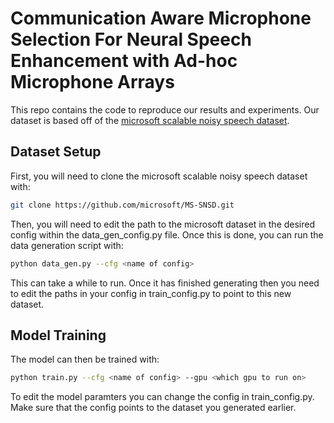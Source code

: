 # Communication Aware Microphone Selection For Neural Speech Enhancement with Ad-hoc Microphone Arrays

This repo contains the code to reproduce our results and experiments. Our dataset is based off of the [microsoft scalable noisy speech dataset](https://github.com/microsoft/MS-SNSD).

## Dataset Setup

First, you will need to clone the microsoft scalable noisy speech dataset with:

```bash
git clone https://github.com/microsoft/MS-SNSD.git
```
Then, you will need to edit the path to the microsoft dataset in the desired config within the data_gen_config.py file. Once this is done, you can run the data generation script with:


```bash
python data_gen.py --cfg <name of config>
```

This can take a while to run. Once it has finished generating then you need to edit the paths in your config in train_config.py to point to this new dataset. 

## Model Training
The model can then be trained with:

```bash
python train.py --cfg <name of config> --gpu <which gpu to run on>
```

To edit the model paramters you can change the config in train_config.py. Make sure that the config points to the dataset you generated earlier.

